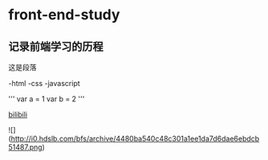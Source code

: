 # front-end-study
## 记录前端学习的历程

这是段落

-html
-css
-javascript

'''
var a = 1
var b = 2
'''

[bilibili](https://www.bilibili.com/account/dynamic)

![] (http://i0.hdslb.com/bfs/archive/4480ba540c48c301a1ee1da7d6dae6ebdcb51487.png)
